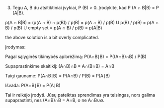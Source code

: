 3. Tegu A, B du atsitiktiniai įvykiai, P (B) > 0. Įrodykite, kad P (A ∩ B|B) = P (A|B).

p(A ∩ B|B) = (p(A ∩ B) ∩ p(B)) / p(B) = p(A ∩ B) / p(B) U p(B) / p(B) = p(A ∩ B) / p(B) U empty set = p(A ∩ B) / p(B) = p(A|B)

the above solution is a bit overly complicated.

Įrodymas:

Pagal sąlyginės tikimybės apibrėžimą:
P(A∩B∣B) = P((A∩B)∩B) / P(B)

Supaprastinkime skaitiklį:
(A∩B)∩B = A∩(B∩B) = A∩B

Taigi gauname:
P(A∩B∣B) = P(A∩B) / P(B) = P(A∣B)

Išvada:
P(A∩B∣B) = P(A∣B)

Tai ir reikėjo įrodyti. Jūsų pateiktas sprendimas yra teisingas, nors galima supaprastinti, nes (A∩B)∩B = A∩B, o ne A∩B∪∅.